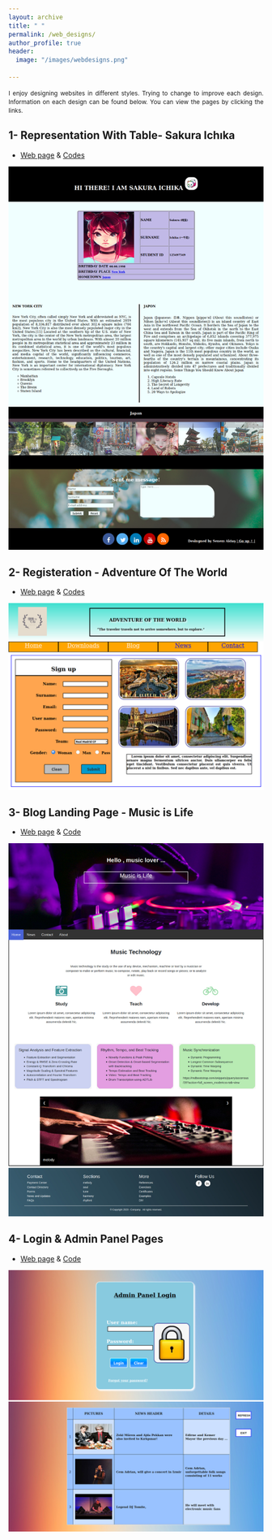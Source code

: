 ```yaml
---
layout: archive
title: " "
permalink: /web_designs/
author_profile: true
header:
  image: "/images/webdesigns.png"
  
---
```


<p style="text-align:justify"> <small>  I enjoy designing websites in different styles. Trying to change to improve each design. 
Information on each design can be found below. You can view the pages by clicking the links. </small> </p>

## 1- Representation With Table- Sakura Ichıka

- [Web page](../WebDesignsFolder/RepresentationwithTable/RepresentationWithTable.html) & [Codes](https://github.com/senemaktas/Web-FrontEnd/tree/master/RepresentationWithTable)

<img src="../WebDesignsFolder/RepresentationwithTable/RepresentationWithTable.png" alt="RepresentationWithTable">

## 2- Registeration - Adventure Of The World

- [Web page](../WebDesignsFolder/Registration/registeration.html) & [Codes](https://github.com/senemaktas/Web-FrontEnd/tree/master/Registeration)

<img src="../WebDesignsFolder/Registration/registeration.png" alt="registeration">

## 3- Blog Landing Page - Music is Life
- [Web page](../WebDesignsFolder/BlogLandingPage/BlogLandingPage.html) & [Code](https://github.com/senemaktas/Web-FrontEnd/tree/master/BlogLandingPage)

<img src="../WebDesignsFolder/BlogLandingPage/blogpage.jpg" alt="blogpage">


## 4- Login & Admin Panel Pages
- [Web page](../WebDesignsFolder/AdminPanel/LoginPanel.html) & [Code](https://github.com/senemaktas/Web-FrontEnd/tree/master/AdminPanel)

<img src="../WebDesignsFolder/AdminPanel/LoginPanel.png" alt="LoginPanel">

<img src="../WebDesignsFolder/AdminPanel/AdminPanelPage.png" alt="AdminPanelPage">
